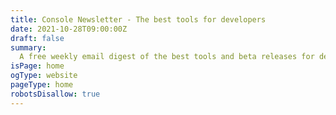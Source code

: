 ```yaml
---
title: Console Newsletter - The best tools for developers
date: 2021-10-28T09:00:00Z
draft: false
summary:
  A free weekly email digest of the best tools and beta releases for developers.
isPage: home
ogType: website
pageType: home
robotsDisallow: true
---
```

